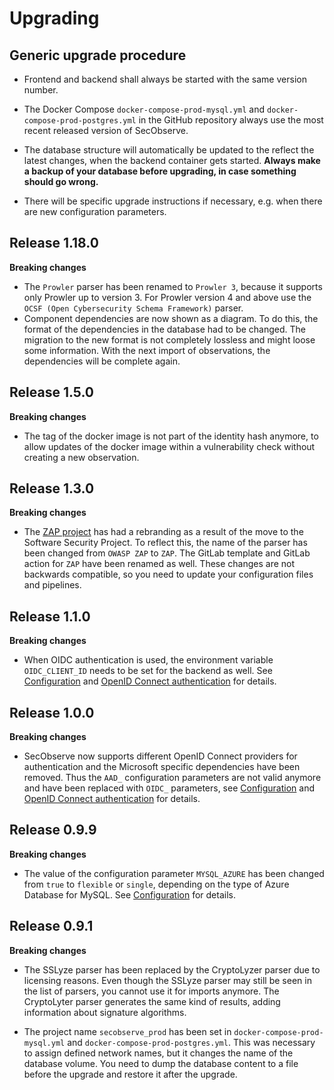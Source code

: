 # Upgrading

## Generic upgrade procedure

* Frontend and backend shall always be started with the same version number. 

* The Docker Compose `docker-compose-prod-mysql.yml` and `docker-compose-prod-postgres.yml` in the GitHub repository always use the most recent released version of SecObserve.

* The database structure will automatically be updated to the reflect the latest changes, when the backend container gets started. **Always make a backup of your database before upgrading, in case something should go wrong.**

* There will be specific upgrade instructions if necessary, e.g. when there are new configuration parameters.

## Release 1.18.0

**Breaking changes**

* The `Prowler` parser has been renamed to `Prowler 3`, because it supports only Prowler up to version 3. For Prowler version 4 and above use the `OCSF (Open Cybersecurity Schema Framework)` parser.
* Component dependencies are now shown as a diagram. To do this, the format of the dependencies in the database had to be changed. The migration to the new format is not completely lossless and might loose some information. With the next import of observations, the dependencies will be complete again.

## Release 1.5.0

**Breaking changes**

* The tag of the docker image is not part of the identity hash anymore, to allow updates of the docker image within a vulnerability check without creating a new observation.

## Release 1.3.0

**Breaking changes**

* The [ZAP project](https://www.zaproxy.org) has had a rebranding as a result of the move to the Software Security Project. To reflect this, the name of the parser has been changed from `OWASP ZAP` to `ZAP`. The GitLab template and GitLab action for `ZAP` have been renamed as well. These changes are not backwards compatible, so you need to update your configuration files and pipelines.

## Release 1.1.0

**Breaking changes**

* When OIDC authentication is used, the environment variable `OIDC_CLIENT_ID` needs to be set for the backend as well. See [Configuration](configuration.md) and [OpenID Connect authentication](../integrations/oidc_authentication.md) for details.

## Release 1.0.0

**Breaking changes**

* SecObserve now supports different OpenID Connect providers for authentication and the Microsoft specific dependencies have been removed. Thus the `AAD_` configuration parameters are not valid anymore and have been replaced with `OIDC_` parameters, see [Configuration](configuration.md) and [OpenID Connect authentication](../integrations/oidc_authentication.md) for details.

## Release 0.9.9

**Breaking changes**

* The value of the configuration parameter `MYSQL_AZURE` has been changed from `true` to `flexible` or `single`, depending on the type of Azure Database for MySQL. See [Configuration](configuration.md) for details.

## Release 0.9.1

**Breaking changes**

* The SSLyze parser has been replaced by the CryptoLyzer parser due to licensing reasons. Even though the SSLyze parser may still be seen in the list of parsers, you cannot use it for imports anymore. The CryptoLyter parser generates the same kind of results, adding information about signature algorithms.

* The project name `secobserve_prod` has been set in `docker-compose-prod-mysql.yml` and `docker-compose-prod-postgres.yml`. This was necessary to assign defined network names, but it changes the name of the database volume. You need to dump the database content to a file before the upgrade and restore it after the upgrade.
